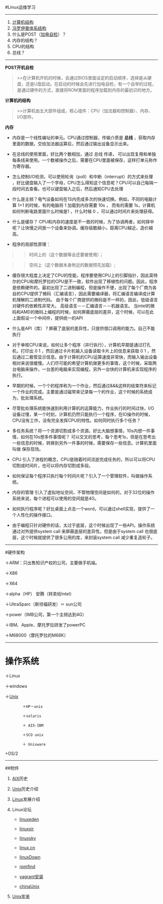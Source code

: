 #Linux运维学习

****

1. [计算机结构](http://www.cnblogs.com/kzloser/articles/2559004.html)
2. [冯罗伊曼体系结构](http://www.weboch.com.cn/ARM/neumann-harvard.asp)
3. 什么是POST（[加电自检](http://blog.sina.com.cn/s/blog_61746be701017x3g.html)）？
4. 内存的结构？
5. CPU的结构
6. 总线？

****
**POST开机自检**

> \>>在计算机开机的时候，会通过BIOS里面设定的启动顺序，选择是从硬盘，还是U盘启动。在启动的时候会先进行加电自检，有一个自举的过程，是通过硬件的方式，直接将ROM里面的程序加载到内存的最初识的地方。

**计算机的结构**

>\>>计算机由五大部件组成，核心组件：CPU（加法器和控制器）、内存、I/O部件。

**内存**

+ 内存是一个线性编址的单元。CPU通过控制器，传输介质是 **总线** ，获取内存里面的数据，交给加法器运算后，然后通过输出设备显示出来。

+ 在总线的使用里面，好比两个数相加，通过 总线 传递， 可以出现复用和单独每条线来使用。一个数被操作之后，需要在CPU里面被保存，这样打单元称作为寄存器。

+ 怎么控制I/O检测，可以使用轮询（poll）和中断（interrupt）的方式来处理 ，好比键盘输入了一个字母，CPU怎么得知这个信息呢？CPU可以自己每隔一段时间去查看。也可以键盘输入之后，然后通知CPU去处理

+ 什么是主频？电气设备如何在1S内完成多次的快速切换。例如，不同的电脑计算 1+1 的时候，有的电脑将 1 加载到内存需要 10s ， 而有的需要 1s，计算机如何判断电路里面什么时候是1 ，什么时候 0 ，可以通过时间片来处理获得。

+ 什么是缓存？ CPU和内存的速度是不一致的时候，为了协调两者，如何择中呢？让快慢之间放一个设备来协调。缓存级数越小，距离CPU越近，造价越高。

+ 程序的局部性原理：
 
>> 时间上的（这个数据等会还要被使用）；

>> 空间上（这个数据本身附近的数据预先加载）;

+ 缓存很大程度上决定了CPU的性能，程序要使用CPU上的引脚指针，因此英特尔的CPU和摩托罗拉的CPU是不一致，软件出现了移植性的问题。因此，程序是依赖硬件的。最初出现了二进制编程，但是操作不便，出现了每个厂商为各自的CPU提供了微码（汇编语言），因此需要编译器，将汇编语言编译成计算机理解的二进制代码。 由于每个厂商提供的微码是不一样的，因此，低级语言对硬件的依赖性非常大。   高级语言－－汇编语言－－机器语言。
当intel的微码和AMD的微码上编程的时候，如何屏蔽底层的差异，这个时候，可以在此上面假设一个中间件，提供统一的API

+ 什么是API（库）？屏蔽了底层的差异性，只提供借口调用的能力。自己不能执行

+ 对于单核CPU来说，如何让多个程序（并行执行），计算机早期是通过打孔机，打印出 0  1 ，然后通过卡片机输入设备读取卡片上的信息来获取 0  1 ，然后通过二极管显示信息。由于计算机的CPU运算速度非常快，而输入输出设备相对来说很缓慢。人们尽可能的希望计算机做更多的事情，这个时候，采取两台电脑来操作，一台差的电脑来实现编程，另外一台快的计算机来实现程序的执行。

+ 早期的时候，一个个的程序称为一个作业，然后通过&&&这样的结束符来标记一个作业的完成。主要是通过磁带来记录每一个的作业，这个时候的系统成为，批处理系统。

+ 尽管批处理系统能快速到利用计算机的运算能力，作业执行的时间过快，I/O设备过慢，某一个时刻，计算机仍然只能执行一个程序，在IO操作的时候，CPU没有工作，没有完全发挥CPU的特性。如何同时执行多个任务？

+ 多任务系统？将一个资源切割成多个资源。好比大脑想事情，10s内想一件事情，如何在10s想多件事情呢？ 可以交叉的思考，每个思考1s，但是在思考出一些信息的时候，转换到另外一件事的时候，需要保存一些信息。计算机里面叫做 保存现场。

+ CPU 引入了进程的概念，CPU是随着时间流逝完成任务的，所以可以将CPU切割成时间片，也可以将内存切割成多段。

+ 如何保证每个程序只执行每个时间片呢？引入了一个管理软件，叫做操作系统。

+ 内存的管理 引入了虚拟地址空间，不管物理空间是如何的，对于32位的操作系统来说，每个进程可以使用的空间就是4G。

+ 如何执行程序呢？好比桌面上点击一个word，可以通过shell实现，提供了一个人性化的操作接口。


+ 由于编程只针对硬件的话，太过于底层，这个时候出现了一些API。操作系统通过对外提供system call 来屏蔽底层的差异性。但是由于system call 也很底层，这个时候就提供了很多公用的库，来封装system call 减少重复造轮子。

***
#硬件架构

＋ARM：只出售知识产权的公司，主要做手机端。

＋X86

＋X64

＋alpha（HP） 安腾（转卖给Intel）

＋UltraSparc（斯坦福研发）＝ sun公司

＋power（IMB公司，第一个主频达到4G）

＋IBM、Apple、摩托罗拉研发了powerPC

＋M68000（摩托罗拉的M68K）


****
# 操作系统

＋Linux

＋windows

＋[Unix](http://blog.chinaunix.net/uid-20422917-id-1682761.html)

	  		＋HP－unix
	
			＋solaris

			＋ AIX-IBM
	
			＋SCO unix
	
			＋ Unixware

+OS/2

****
##附件
1. [AIX](http://servers.pconline.com.cn/news/1106/2430487.html)历史

2. [Unix](http://uplook.blog.51cto.com/blog/443306/491614)历史介绍

3. [Linux](http://os.51cto.com/art/201011/232185.htm)发展介绍

4. Linux论坛
	+ [linuxeden](http://www.linuxeden.com/html/news/20140816/154753.html)
	+ [linuxsir](http://linuxsir.com)

	+ [linuxsky](http://www.linuxsky.org)

	+ [linux.cn](https://linux.cn)

	+ [linuxDown](http://www.linuxdown.net)

	+ [rpmfind](http://www.rpmfind.net)

	+ [vagrant安装](http://vagrantup.com)

	+ [chinaUnix](http://blog.chinaunix.net)
5. [Unix年鉴](http://m.blog.csdn.net/blog/haoel_11109/4269760)